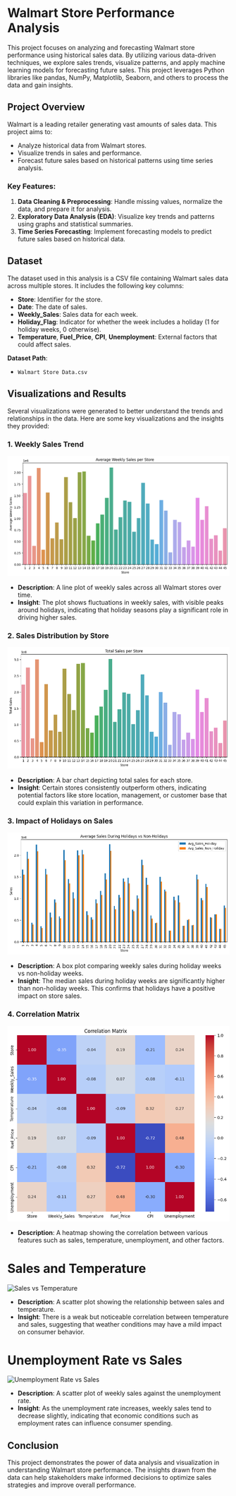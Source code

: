 # Walmart Store Performance Analysis

This project focuses on analyzing and forecasting Walmart store performance using historical sales data. By utilizing various data-driven techniques, we explore sales trends, visualize patterns, and apply machine learning models for forecasting future sales. This project leverages Python libraries like pandas, NumPy, Matplotlib, Seaborn, and others to process the data and gain insights.

## Project Overview

Walmart is a leading retailer generating vast amounts of sales data. This project aims to:
- Analyze historical data from Walmart stores.
- Visualize trends in sales and performance.
- Forecast future sales based on historical patterns using time series analysis.

### Key Features:
1. **Data Cleaning & Preprocessing**: Handle missing values, normalize the data, and prepare it for analysis.
2. **Exploratory Data Analysis (EDA)**: Visualize key trends and patterns using graphs and statistical summaries.
3. **Time Series Forecasting**: Implement forecasting models to predict future sales based on historical data.

## Dataset

The dataset used in this analysis is a CSV file containing Walmart sales data across multiple stores. It includes the following key columns:
- **Store**: Identifier for the store.
- **Date**: The date of sales.
- **Weekly_Sales**: Sales data for each week.
- **Holiday_Flag**: Indicator for whether the week includes a holiday (1 for holiday weeks, 0 otherwise).
- **Temperature**, **Fuel_Price**, **CPI**, **Unemployment**: External factors that could affect sales.

**Dataset Path**: 
- `Walmart Store Data.csv`

## Visualizations and Results

Several visualizations were generated to better understand the trends and relationships in the data. Here are some key visualizations and the insights they provided:

### 1. Weekly Sales Trend

![Weekly Sales Trend](Results/Average%20weekly%20sale%20per%20Store.png)

- **Description**: A line plot of weekly sales across all Walmart stores over time.
- **Insight**: The plot shows fluctuations in weekly sales, with visible peaks around holidays, indicating that holiday seasons play a significant role in driving higher sales.

### 2. Sales Distribution by Store

![Sales Distribution by Store](Results/Total%20Sale%20per%20Store.png)

- **Description**: A bar chart depicting total sales for each store.
- **Insight**: Certain stores consistently outperform others, indicating potential factors like store location, management, or customer base that could explain this variation in performance.

### 3. Impact of Holidays on Sales

![Impact of Holidays on Sales](Results/Average%20sales%20during%20Holidays%20vs%20Non-Holidays.png)

- **Description**: A box plot comparing weekly sales during holiday weeks vs non-holiday weeks.
- **Insight**: The median sales during holiday weeks are significantly higher than non-holiday weeks. This confirms that holidays have a positive impact on store sales.

### 4. Correlation Matrix

![Correlation Matrix](Results/Correlation%20Matrix.png)

- **Description**: A heatmap showing the correlation between various features such as sales, temperature, unemployment, and other factors.

# Sales and Temperature

![Sales vs Temperature](Results/Sales_and_Temperature.png)

- **Description**: A scatter plot showing the relationship between sales and temperature.
- **Insight**: There is a weak but noticeable correlation between temperature and sales, suggesting that weather conditions may have a mild impact on consumer behavior.

# Unemployment Rate vs Sales

![Unemployment Rate vs Sales](Results/unemployment_vs_sales.png)

- **Description**: A scatter plot of weekly sales against the unemployment rate.
- **Insight**: As the unemployment rate increases, weekly sales tend to decrease slightly, indicating that economic conditions such as employment rates can influence consumer spending.

## Conclusion

This project demonstrates the power of data analysis and visualization in understanding Walmart store performance. The insights drawn from the data can help stakeholders make informed decisions to optimize sales strategies and improve overall performance.
